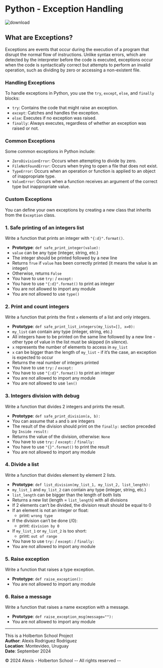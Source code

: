 # Python - Exception Handling
![download](https://github.com/user-attachments/assets/dfa84cce-083a-424b-8a90-907709c49347)

## What are Exceptions?

Exceptions are events that occur during the execution of a program that disrupt the normal flow of instructions. Unlike syntax errors, which are detected by the interpreter before the code is executed, exceptions occur when the code is syntactically correct but attempts to perform an invalid operation, such as dividing by zero or accessing a non-existent file.

### Handling Exceptions

To handle exceptions in Python, you use the `try`, `except`, `else`, and `finally` blocks:

- `try`: Contains the code that might raise an exception.
- `except`: Catches and handles the exception.
- `else`: Executes if no exception was raised.
- `finally`: Always executes, regardless of whether an exception was raised or not.

### Common Exceptions

Some common exceptions in Python include:

- `ZeroDivisionError`: Occurs when attempting to divide by zero.
- `FileNotFoundError`: Occurs when trying to open a file that does not exist.
- `TypeError`: Occurs when an operation or function is applied to an object of inappropriate type.
- `ValueError`: Occurs when a function receives an argument of the correct type but inappropriate value.

### Custom Exceptions

You can define your own exceptions by creating a new class that inherits from the `Exception` class.

### 1. Safe printing of an integers list

Write a function that prints an integer with `"{:d}".format()`.

- **Prototype**: `def safe_print_integer(value):`
- `value` can be any type (integer, string, etc.)
- The integer should be printed followed by a new line
- Returns `True` if `value` has been correctly printed (it means the value is an integer)
- Otherwise, returns `False`
- You have to use `try:` / `except:`
- You have to use `"{:d}".format()` to print as integer
- You are not allowed to import any module
- You are not allowed to use `type()`

### 2. Print and count integers

Write a function that prints the first `x` elements of a list and only integers.

- **Prototype**: `def safe_print_list_integers(my_list=[], x=0):`
- `my_list` can contain any type (integer, string, etc.)
- All integers have to be printed on the same line followed by a new line - other type of value in the list must be skipped (in silence).
- `x` represents the number of elements to access in `my_list`
- `x` can be bigger than the length of `my_list` - if it’s the case, an exception is expected to occur
- Returns the real number of integers printed
- You have to use `try:` / `except:`
- You have to use `"{:d}".format()` to print an integer
- You are not allowed to import any module
- You are not allowed to use `len()`

### 3. Integers division with debug

Write a function that divides 2 integers and prints the result.

- **Prototype**: `def safe_print_division(a, b):`
- You can assume that `a` and `b` are integers
- The result of the division should print on the `finally:` section preceded by `Inside result:`
- Returns the value of the division, otherwise: `None`
- You have to use `try:` / `except:` / `finally:`
- You have to use `"{}".format()` to print the result
- You are not allowed to import any module

### 4. Divide a list

Write a function that divides element by element 2 lists.

- **Prototype**: `def list_division(my_list_1, my_list_2, list_length):`
- `my_list_1` and `my_list_2` can contain any type (integer, string, etc.)
- `list_length` can be bigger than the length of both lists
- Returns a new list (length = `list_length`) with all divisions
- If 2 elements can’t be divided, the division result should be equal to 0
- If an element is not an integer or float:
    - print: `wrong type`
- If the division can’t be done (/0):
    - print: `division by 0`
- If `my_list_1` or `my_list_2` is too short:
    - print: `out of range`
- You have to use `try:` / `except:` / `finally:`
- You are not allowed to import any module

### 5. Raise exception

Write a function that raises a type exception.

- **Prototype**: `def raise_exception():`
- You are not allowed to import any module

### 6. Raise a message

Write a function that raises a name exception with a message.

- **Prototype**: `def raise_exception_msg(message=""):`
- You are not allowed to import any module

---

This is a Holberton School Project  
**Author**: Alexis Rodriguez Rodriguez  
**Location**: Montevideo, Uruguay  
**Date**: September 2024

© 2024 Alexis - Holberton School -- All rights reserved --
